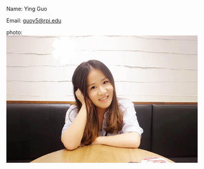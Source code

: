 Name: Ying Guo

Email: guoy5@rpi.edu

photo: ![Image of Ying Guo](https://github.com/guoy5/open-source-lab/blob/master/image/bio.jpg)
